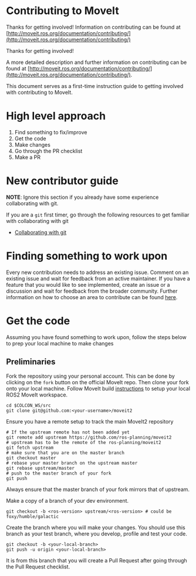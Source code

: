# Contributing to MoveIt

Thanks for getting involved! Information on contributing can be found at
[http://moveit.ros.org/documentation/contributing/](http://moveit.ros.org/documentation/contributing/)


Thanks for getting involved! 

A more detailed description and further information on contributing can be 
found at [http://moveit.ros.org/documentation/contributing/](http://moveit.ros.org/documentation/contributing/). 

This document serves as a first-time instruction guide to getting involved with
contributing to MoveIt.

# High level approach

1. Find something to fix/improve
2. Get the code
3. Make changes
4. Go through the PR checklist
5. Make a PR

# New contributor guide
**NOTE**: Ignore this section if you already have some experience collaborating with git.

If you are a `git` first timer, go through the following resources to get familiar with collaborating with git
- [Collaborating with git](https://docs.github.com/en/pull-requests/collaborating-with-pull-requests)
<!-- TODO: add a list of helper git resources -->

# Finding something to work upon

Every new contribution needs to address an existing issue. Comment on an 
existing issue and wait for feedback from an active maintainer. If you have a
feature that you would like to see implemented, create an issue or a discussion
and wait for feedback from the broader community. Further information on
how to choose an area to contribute can be found [here](http://moveit.ros.org/documentation/contributing/).

# Get the code
Assuming you have found something to work upon, follow the steps below to prep
your local machine to make changes

## Preliminaries

Fork the repository using your personal account. This can be done by clicking
on the `fork` button on the official MoveIt repo. Then clone your fork onto
your local machine. Follow MoveIt build [instructions](https://moveit.ros.org/install-moveit2/source/)
to setup your local ROS2 MoveIt workspace.

```
cd $COLCON_WS/src
git clone git@github.com:<your-username>/moveit2
```

Ensure you have a remote setup to track the main MoveIt2 repository
```
# If the upstream remote has not been added yet
git remote add upstream https://github.com/ros-planning/moveit2
# upstream has to be the remote of the ros-planning/moveit2
git fetch upstream
# make sure that you are on the master branch
git checkout master
# rebase your master branch on the upstream master
git rebase upstream/master
# push to the master branch of your fork
git push
```

Always ensure that the master branch of your fork mirrors that of upstream.

Make a copy of a branch of your dev environment.

```
git checkout -b <ros-version> upstream/<ros-version> # could be foxy/humble/galactic
```
Create the branch where you will make your changes. You should use this branch
as your test branch, where you develop, profile and test your code.
```
git checkout -b <your-local-branch>
git push -u origin <your-local-branch>
```

It is from this branch that you will create a Pull Request after going through
the Pull Request checklist.




<!--TODO: -->
